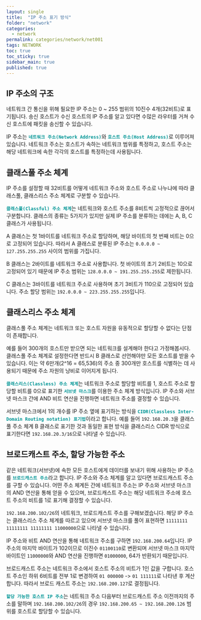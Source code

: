 ```yaml
---
layout: single
title:  "IP 주소 표기 방식"
folder: "network"
categories:
  - network
permalink: categories/network/net001
tags: NETWORK
toc: true
toc_sticky: true
sidebar_main: true
published: true
---
```


## IP 주소의 구조
네트워크 간 통신을 위해 필요한 IP 주소는 0 ~ 255 범위의 10진수 4개(32비트)로 표기됩니다. 송신 호스트가 수신 호스트의 IP 주소를 알고 있다면 수많은 라우터를 거쳐 수신 호스트에 패킷을 송신할 수 있습니다.

IP 주소는 <span style="color: rgb(3, 150, 150); font-weight: bold;">`네트워크 주소(Network Address)`</span>와 <span style="color: rgb(3, 150, 150); font-weight: bold;">`호스트 주소(Host Address)`</span>로 이루어져 있습니다. 네트워크 주소는 호스트가 속하는 네트워크 범위를 특정하고, 호스트 주소는 해당 네트워크에 속한 각각의 호스트를 특정하는데 사용됩니다.

## 클래스풀 주소 체계
IP 주소를 설정할 때 32비트를 어떻게 네트워크 주소와 호스트 주소로 나누냐에 따라 클래스풀, 클래스리스 주소 체계로 구분할 수 있습니다.

<span style="color: rgb(3, 150, 150); font-weight: bold;">`클래스풀(Classful) 주소 체계`</span>는 네트워크와 호스트 주소를 8비트씩 고정적으로 끊어서 구분합니다. 클래스의 종류는 5가지가 있지만 실제 IP 주소를 분류하는 데에는 A, B, C 클래스가 사용됩니다.

A 클래스는 첫 1바이트를 네트워크 주소로 할당하며, 해당 바이트의 첫 번째 비트는 0으로 고정되어 있습니다. 따라서 A 클래스로 분류된 IP 주소는 `0.0.0.0 ~ 127.255.255.255` 사이의 범위를 가집니다.

B 클래스는 2바이트를 네트워크 주소로 사용합니다. 첫 바이트의 초기 2비트는 10으로 고정되어 있기 때문에 IP 주소 범위는 `128.0.0.0 ~ 191.255.255.255`로 제한됩니다.

C 클래스는 3바이트를 네트워크 주소로 사용하며 초기 3비트가 110으로 고정되어 있습니다. 주소 할당 범위는 `192.0.0.0 ~ 223.255.255.255`입니다.

## 클래스리스 주소 체계
클래스풀 주소 체계는 네트워크 또는 호스트 자원을 유동적으로 할당할 수 없다는 단점이 존재합니다.

예를 들어 300개의 호스트만 받으면 되는 네트워크를 설계해야 한다고 가정해봅시다. 클래스풀 주소 체계로 설정한다면 반드시 B 클래스로 선언해야만 모든 호스트를 받을 수 있습니다. 이는 약 6만개(2^16 = 65,536)의 주소 중 300개만 호스트를 식별하는 데 사용되기 때문에 주소 자원의 낭비로 이어지게 됩니다.

<span style="color: rgb(3, 150, 150); font-weight: bold;">`클래스리스(Classless) 주소 체계`</span>는 네트워크 주소로 할당할 비트를 1, 호스트 주소로 할당할 비트를 0으로 표기한 <span style="color: rgb(3, 150, 150); font-weight: bold;">`서브넷 마스크`</span>를 이용한 주소 체계 방식입니다. IP 주소와 서브넷 마스크 간에 AND 비트 연산을 진행하면 네트워크 주소를 결정할 수 있습니다.

서브넷 마스크에서 1의 개수를 IP 주소 옆에 표기하는 방식을 <span style="color: rgb(3, 150, 150); font-weight: bold;">`CIDR(Classless Inter-Domain Routing notation) 표기법`</span>이라고 합니다. 예를 들어 `192.168.20.3`을 클래스풀 주소 체계 B 클래스로 표기한 것과 동일한 표현 방식을 클래스리스 CIDR 방식으로 표기한다면 `192.168.20.3/16`으로 나타낼 수 있습니다.

## 브로드캐스트 주소, 할당 가능한 주소
같은 네트워크(서브넷)에 속한 모든 호스트에게 데이터를 보내기 위해 사용하는 IP 주소를 <span style="color: rgb(3, 150, 150); font-weight: bold;">`브로드캐스트 주소`</span>라고 합니다.
IP 주소와 주소 체계를 알고 있다면 브로드캐스트 주소를 구할 수 있습니다. 어떤 주소 체계든 간에 네트워크 주소는 IP 주소와 서브넷 마스크의 AND 연산을 통해 얻을 수 있으며, 브로드캐스트 주소는 해당 네트워크 주소에 호스트 주소의 비트를 1로 표기해 결정할 수 있습니다.

`192.168.200.102/26`의 네트워크, 브로드캐스트 주소를 구해보겠습니다. 해당 IP 주소는 클래스리스 주소 체계를 따르고 있으며 서브넷 마스크를 풀어 표현하면 `11111111 11111111 11111111 11000000`으로 나타낼 수 있습니다.

IP 주소와 비트 AND 연산을 통해 네트워크 주소를 구하면 `192.168.200.64`입니다. IP 주소의 마지막 바이트가 102이므로 이진수 `01100110`로 변환되며 서브넷 마스크 마지막 바이트인 `11000000`와 AND 연산을 진행하면 `01000000`, 64가 반환되기 때문입니다.

브로드캐스트 주소는 네트워크 주소에서 호스트 주소의 비트가 1인 값을 구합니다. 호스트 주소인 하위 6비트를 전부 1로 변경하여 `01 000000` -> `01 111111`로 나타낸 후 계산합니다. 따라서 브로드 캐스트 주소는 `192.168.200.127`로 결정됩니다.

<span style="color: rgb(3, 150, 150); font-weight: bold;">`할당 가능한 호스트 IP 주소`</span>는 네트워크 주소 다음부터 브로드캐스트 주소 이전까지의 주소를 말하며 `192.168.200.102/26`의 경우 `192.168.200.65 ~ 192.168.200.126` 범위를 호스트로 할당할 수 있습니다.